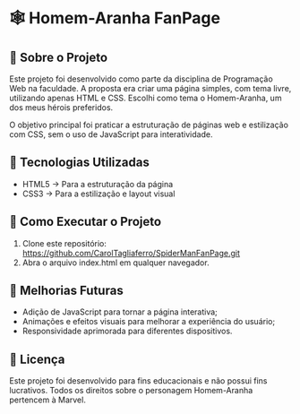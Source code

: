 # 🕸 Homem-Aranha FanPage 

## 📌 Sobre o Projeto

Este projeto foi desenvolvido como parte da disciplina de Programação Web na faculdade. A proposta era criar uma página simples, com tema livre, utilizando apenas HTML e CSS. Escolhi como tema o Homem-Aranha, um dos meus hérois preferidos.

O objetivo principal foi praticar a estruturação de páginas web e estilização com CSS, sem o uso de JavaScript para interatividade.

## 🎨 Tecnologias Utilizadas

- HTML5 → Para a estruturação da página
- CSS3 → Para a estilização e layout visual

## 🚀 Como Executar o Projeto

1. Clone este repositório: https://github.com/CarolTagliaferro/SpiderManFanPage.git
2. Abra o arquivo index.html em qualquer navegador.

## 📌 Melhorias Futuras

- Adição de JavaScript para tornar a página interativa;
- Animações e efeitos visuais para melhorar a experiência do usuário;
- Responsividade aprimorada para diferentes dispositivos.

## 📜 Licença
Este projeto foi desenvolvido para fins educacionais e não possui fins lucrativos. Todos os direitos sobre o personagem Homem-Aranha pertencem à Marvel.
